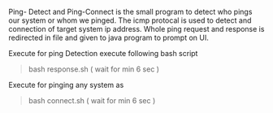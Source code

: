 Ping- Detect and Ping-Connect is the small program to detect who pings our system or whom we pinged. The icmp protocal is used to detect and connection of target system ip address. Whole ping request and response is redirected in file and given to java program to prompt on UI.

Execute for ping Detection execute following bash script
> bash response.sh ( wait for min 6 sec )

Execute for pinging any system as
> bash connect.sh ( wait for min 6 sec )
